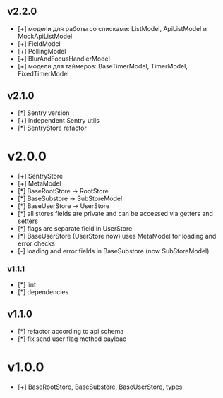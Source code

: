 ## v2.2.0

- [+] модели для работы со списками: ListModel, ApiListModel и MockApiListModel
- [+] FieldModel
- [+] PollingModel
- [+] BlurAndFocusHandlerModel
- [+] модели для таймеров: BaseTimerModel, TimerModel, FixedTimerModel

## v2.1.0

- [*] Sentry version
- [+] independent Sentry utils
- [*] SentryStore refactor

# v2.0.0

- [+] SentryStore
- [+] MetaModel
- [*] BaseRootStore -> RootStore
- [*] BaseSubstore -> SubStoreModel
- [*] BaseUserStore -> UserStore
- [*] all stores fields are private and can be accessed via getters and setters
- [*] flags are separate field in UserStore
- [*] BaseUserStore (UserStore now) uses MetaModel for loading and error checks
- [-] loading and error fields in BaseSubstore (now SubStoreModel)

### v1.1.1

- [*] lint
- [*] dependencies

## v1.1.0

- [*] refactor according to api schema
- [*] fix send user flag method payload

# v1.0.0

- [+] BaseRootStore, BaseSubstore, BaseUserStore, types
